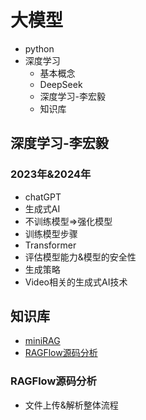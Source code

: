 # 大模型

- python
- 深度学习
  - 基本概念
  - DeepSeek
  - 深度学习-李宏毅
  - 知识库


## 深度学习-李宏毅

### 2023年&2024年
- chatGPT
- 生成式AI
- 不训练模型=>强化模型
- 训练模型步骤
- Transformer
- 评估模型能力&模型的安全性
- 生成策略
- Video相关的生成式AI技术



## 知识库

- [miniRAG](https://github.com/wbccb/llm-study/tree/main/projects/MiniRAG)
- [RAGFlow源码分析](https://github.com/wbccb/llm-study/tree/main/docs/%E7%9F%A5%E8%AF%86%E5%BA%93/RAG/RAGFlow%E6%BA%90%E7%A0%81%E5%88%86%E6%9E%90)

### RAGFlow源码分析
- 文件上传&解析整体流程
